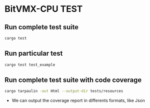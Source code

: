 # BitVMX-CPU TEST 

## Run complete test suite
  ```bash
  cargo test
  ```

## Run particular test
  ```bash
  cargo test test_example
  ```

## Run complete test suite with code coverage
  ```bash
  cargo tarpaulin -out Html --output-dir tests/resources
  ```
  - We can output the coverage report in differents formats, like Json